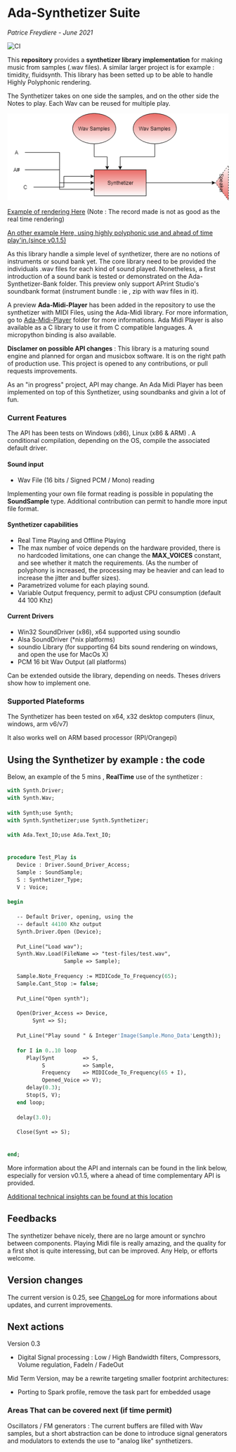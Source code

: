 # Ada-Synthetizer Suite

*Patrice Freydiere - June 2021*

![CI](https://github.com/frett27/Ada-Synthetizer/workflows/CI/badge.svg)

This **repository** provides a **synthetizer library implementation** for making music from samples (.wav files). A similar larger project is for example : timidity, fluidsynth. This library has been setted up to be able to handle Highly Polyphonic rendering. 

The Synthetizer takes on one side the samples, and on the other side the Notes to play. Each Wav can be reused for multiple play. 



![](Ada-Synthetizer/doc/Synthetizer.png)



[Example of rendering Here](http://www.barrel-organ-discovery.org/work/Record_Synth_Test_LowBandWidth_Applied.wav)  (Note : The record made is not as good as the real time rendering)

[An other example Here, using highly polyphonic use and ahead of time play'in.(since v0.1.5)](http://www.barrel-organ-discovery.org/work/2019-10_dacquin.wav)



As this library handle a simple level of synthetizer, there are no notions of instruments or sound bank yet. The core library need to be provided the individuals .wav files for each kind of sound played. Nonetheless, a first introduction of a sound bank is tested or demonstrated on the Ada-Synthetizer-Bank folder. This preview only support APrint Studio's soundbank format (instrument bundle : ie , zip with wav files in it).



A preview **Ada-Midi-Player** has been added in the repository to use the synthetizer with MIDI Files, using the Ada-Midi library. For more information, go to [Ada-Midi-Player](Ada-Midi-Player) folder for more informations. Ada Midi Player is also available as a C library to use it from C compatible languages. A micropython binding is also available.



**Disclamer on possible API changes** : This library is a maturing sound engine and planned for organ and musicbox software. It is on the right path of production use. This project is opened to any contributions, or pull requests improvements. 

As an "in progress" project, API may change. An Ada Midi Player has been implemented on top of this Synthetizer, using soundbanks and givin a lot of fun.



### Current Features

The API has been tests on Windows (x86), Linux (x86 & ARM) . A conditional compilation, depending on the OS, compile the associated default driver.  

#### Sound input

- Wav File (16 bits / Signed PCM / Mono) reading

Implementing your own file format reading is possible in populating the **SoundSample** type. Additional contribution can permit to handle more input file format.

#### Synthetizer capabilities 

- Real Time Playing and Offline Playing
- The max number of voice depends on the hardware provided, there is no hardcoded limitations, one can change the **MAX_VOICES** constant, and see whether it match the requirements. (As the number of polyphony is increased, the processing may be heavier and can lead to increase the jitter and buffer sizes).
- Parametrized volume for each playing sound.
- Variable Output frequency, permit to adjust CPU consumption (default 44 100 Khz)

#### Current Drivers

- Win32 SoundDriver (x86), x64 supported using soundio
- Alsa SoundDriver (*nix platforms)
- soundio Library (for supporting 64 bits sound rendering on windows, and open the use for MacOs X)
- PCM 16 bit Wav Output (all platforms)


Can be extended outside the library, depending on needs. Theses drivers show how to implement one.

### Supported Plateforms

The Synthetizer has been tested on x64, x32 desktop computers (linux, windows, arm v6/v7)

It also works well on ARM based processor (RPI/Orangepi)





## Using the Synthetizer by example : the code

Below, an example of the 5 mins , **RealTime** use of the synthetizer :



```pascal
with Synth.Driver;
with Synth.Wav;

with Synth;use Synth;
with Synth.Synthetizer;use Synth.Synthetizer;

with Ada.Text_IO;use Ada.Text_IO;


procedure Test_Play is
   Device : Driver.Sound_Driver_Access;
   Sample : SoundSample;
   S : Synthetizer_Type;
   V : Voice;

begin

   -- Default Driver, opening, using the
   -- default 44100 Khz output
   Synth.Driver.Open (Device);

   Put_Line("Load wav");
   Synth.Wav.Load(FileName => "test-files/test.wav",
                  Sample => Sample);

   Sample.Note_Frequency := MIDICode_To_Frequency(65);
   Sample.Cant_Stop := false;

   Put_Line("Open synth");

   Open(Driver_Access => Device,
        Synt => S);

   Put_Line("Play sound " & Integer'Image(Sample.Mono_Data'Length));

   for I in 0..10 loop
      Play(Synt         => S,
           S            => Sample,
           Frequency    => MIDICode_To_Frequency(65 + I),
           Opened_Voice => V);
      delay(0.3);
      Stop(S, V);
   end loop;

   delay(3.0);

   Close(Synt => S);


end;

```

More information about the API and internals can be found in the link below, especially for version v0.1.5, where a ahead of time complementary API is provided. 

[Additional technical insights can be found at this location](Ada-Synthetizer/doc/architecture.md)



## Feedbacks

The synthetizer behave nicely, there are no large amount or synchro between components. Playing Midi file is really amazing, and the quality for a first shot is quite interessing, but can be improved. Any Help, or efforts welcome.



## Version changes

The current version is 0.25, see [ChangeLog](CHANGELOG.md) for more informations about updates, and current improvements.



## Next actions



Version 0.3

- Digital Signal processing : Low / High Bandwidth filters, Compressors, Volume regulation, FadeIn / FadeOut

Mid Term Version, may be a rewrite targeting smaller footprint architectures:

- Porting to Spark profile, remove the task part for embedded usage



### Areas That can be covered next (if time permit)

Oscillators / FM generators : The current buffers are filled with Wav samples, but a short abstraction can be done to introduce signal generators and modulators to extends the use to "analog like" synthetizers.
